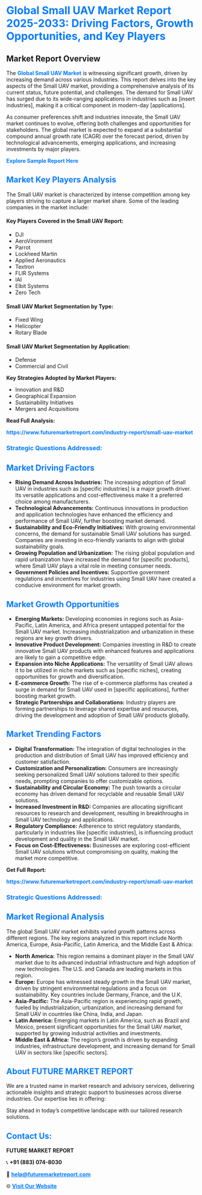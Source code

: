 <h1 style="color: #007BFF;">Global Small UAV Market Report 2025-2033: Driving Factors, Growth Opportunities, and Key Players</h1>

<section id="overview">
<h2>Market Report Overview</h2>
<p>The <a href="https://www.futuremarketreport.com/industry-report/small-uav-market" style="color: #007BFF; text-decoration: none;"><strong>Global Small UAV Market</strong></a> is witnessing significant growth, driven by increasing demand across various industries. This report delves into the key aspects of the Small UAV market, providing a comprehensive analysis of its current status, future potential, and challenges. The demand for Small UAV has surged due to its wide-ranging applications in industries such as [insert industries], making it a critical component in modern-day [applications].</p>
<p>As consumer preferences shift and industries innovate, the Small UAV market continues to evolve, offering both challenges and opportunities for stakeholders. The global market is expected to expand at a substantial compound annual growth rate (CAGR) over the forecast period, driven by technological advancements, emerging applications, and increasing investments by major players.</p>
</section>

<section id="overview">
<p><a href="https://www.futuremarketreport.com/request-sample/reportId=27921" style="color: #007BFF; text-decoration: none;"><strong>Explore Sample Report Here</strong></a></p>
</section>

<section id="key-players">
<h2 style="color: #007BFF;">Market Key Players Analysis</h2>
<p>The Small UAV market is characterized by intense competition among key players striving to capture a larger market share. Some of the leading companies in the market include:</p>
<h4>Key Players Covered in the Small UAV Report:</h4>
<ul><li>DJI</li><li>AeroVironment</li><li>Parrot</li><li>Lockheed Martin</li><li>Applied Aeronautics</li><li>Textron</li><li>FLIR Systems</li><li>IAI</li><li>Elbit Systems</li><li>Zero Tech</li></ul>
<h4>Small UAV Market Segmentation by Type:</h4>
<ul><li>Fixed Wing</li><li>Helicopter</li><li>Rotary Blade</li></ul>

<h4>Small UAV Market Segmentation by Application:</h4>
<ul><li>Defense</li><li>Commercial and Civil</li></ul>
<p><strong>Key Strategies Adopted by Market Players:</strong></p>
<ul>
<li>Innovation and R&D</li>
<li>Geographical Expansion</li>
<li>Sustainability Initiatives</li>
<li>Mergers and Acquisitions</li>
</ul>
</section>

<section>
<p><strong>Read Full Analysis: </strong></p><a href="https://www.futuremarketreport.com/industry-report/small-uav-market" style="color: #007BFF; text-decoration: none;"><strong>https://www.futuremarketreport.com/industry-report/small-uav-market</strong></a>
<h3 style="color: #007BFF;">Strategic Questions Addressed:</h3>
</section>

<section id="driving-factors">
<h2 style="color: #007BFF;">Market Driving Factors</h2>
<ul>
<li><strong>Rising Demand Across Industries:</strong> The increasing adoption of Small UAV in industries such as [specific industries] is a major growth driver. Its versatile applications and cost-effectiveness make it a preferred choice among manufacturers.</li>
<li><strong>Technological Advancements:</strong> Continuous innovations in production and application technologies have enhanced the efficiency and performance of Small UAV, further boosting market demand.</li>
<li><strong>Sustainability and Eco-Friendly Initiatives:</strong> With growing environmental concerns, the demand for sustainable Small UAV solutions has surged. Companies are investing in eco-friendly variants to align with global sustainability goals.</li>
<li><strong>Growing Population and Urbanization:</strong> The rising global population and rapid urbanization have increased the demand for [specific products], where Small UAV plays a vital role in meeting consumer needs.</li>
<li><strong>Government Policies and Incentives:</strong> Supportive government regulations and incentives for industries using Small UAV have created a conducive environment for market growth.</li>
</ul>
</section>

<section id="growth-opportunities">
<h2 style="color: #007BFF;">Market Growth Opportunities</h2>
<ul>
<li><strong>Emerging Markets:</strong> Developing economies in regions such as Asia-Pacific, Latin America, and Africa present untapped potential for the Small UAV market. Increasing industrialization and urbanization in these regions are key growth drivers.</li>
<li><strong>Innovative Product Development:</strong> Companies investing in R&D to create innovative Small UAV products with enhanced features and applications are likely to gain a competitive edge.</li>
<li><strong>Expansion into Niche Applications:</strong> The versatility of Small UAV allows it to be utilized in niche markets such as [specific niches], creating opportunities for growth and diversification.</li>
<li><strong>E-commerce Growth:</strong> The rise of e-commerce platforms has created a surge in demand for Small UAV used in [specific applications], further boosting market growth.</li>
<li><strong>Strategic Partnerships and Collaborations:</strong> Industry players are forming partnerships to leverage shared expertise and resources, driving the development and adoption of Small UAV products globally.</li>
</ul>
</section>

<section id="trending-factors">
<h2 style="color: #007BFF;">Market Trending Factors</h2>
<ul>
<li><strong>Digital Transformation:</strong> The integration of digital technologies in the production and distribution of Small UAV has improved efficiency and customer satisfaction.</li>
<li><strong>Customization and Personalization:</strong> Consumers are increasingly seeking personalized Small UAV solutions tailored to their specific needs, prompting companies to offer customizable options.</li>
<li><strong>Sustainability and Circular Economy:</strong> The push towards a circular economy has driven demand for recyclable and reusable Small UAV solutions.</li>
<li><strong>Increased Investment in R&D:</strong> Companies are allocating significant resources to research and development, resulting in breakthroughs in Small UAV technology and applications.</li>
<li><strong>Regulatory Compliance:</strong> Adherence to strict regulatory standards, particularly in industries like [specific industries], is influencing product development and quality in the Small UAV market.</li>
<li><strong>Focus on Cost-Effectiveness:</strong> Businesses are exploring cost-efficient Small UAV solutions without compromising on quality, making the market more competitive.</li>
</ul>
</section>

<section>
<p><strong>Get Full Report: </strong></p><a href="https://www.futuremarketreport.com/industry-report/small-uav-market" style="color: #007BFF; text-decoration: none;"><strong>https://www.futuremarketreport.com/industry-report/small-uav-market</strong></a>
<h3 style="color: #007BFF;">Strategic Questions Addressed:</h3>
</section>


<section id="regional-analysis">
<h2 style="color: #007BFF;">Market Regional Analysis</h2>
<p>The global Small UAV market exhibits varied growth patterns across different regions. The key regions analyzed in this report include North America, Europe, Asia-Pacific, Latin America, and the Middle East & Africa:</p>
<ul>
<li><strong>North America:</strong> This region remains a dominant player in the Small UAV market due to its advanced industrial infrastructure and high adoption of new technologies. The U.S. and Canada are leading markets in this region.</li>
<li><strong>Europe:</strong> Europe has witnessed steady growth in the Small UAV market, driven by stringent environmental regulations and a focus on sustainability. Key countries include Germany, France, and the U.K.</li>
<li><strong>Asia-Pacific:</strong> The Asia-Pacific region is experiencing rapid growth, fueled by industrialization, urbanization, and increasing demand for Small UAV in countries like China, India, and Japan.</li>
<li><strong>Latin America:</strong> Emerging markets in Latin America, such as Brazil and Mexico, present significant opportunities for the Small UAV market, supported by growing industrial activities and investments.</li>
<li><strong>Middle East & Africa:</strong> The region’s growth is driven by expanding industries, infrastructure development, and increasing demand for Small UAV in sectors like [specific sectors].</li>
</ul>
</section>

<footer>
<h2 style="color: #007BFF;">About FUTURE MARKET REPORT</h2>
<p>We are a trusted name in market research and advisory services, delivering actionable insights and strategic support to businesses across diverse industries. Our expertise lies in offering:</p>

<p>Stay ahead in today’s competitive landscape with our tailored research solutions.</p>

<h2 style="color: #007BFF;">Contact Us:</h2>
<p><strong>FUTURE MARKET REPORT</strong></p>
<p>📞 <strong>+91 (883) 074-8030</strong></p>
<p>📧 <strong><a href="mailto:help@futuremarketreport.com" style="color: #007BFF;">help@futuremarketreport.com</a></strong></p>
<p>🌐 <strong><a href="https://www.futuremarketreport.com/" style="color: #007BFF;">Visit Our Website</a></strong></p>
</footer>